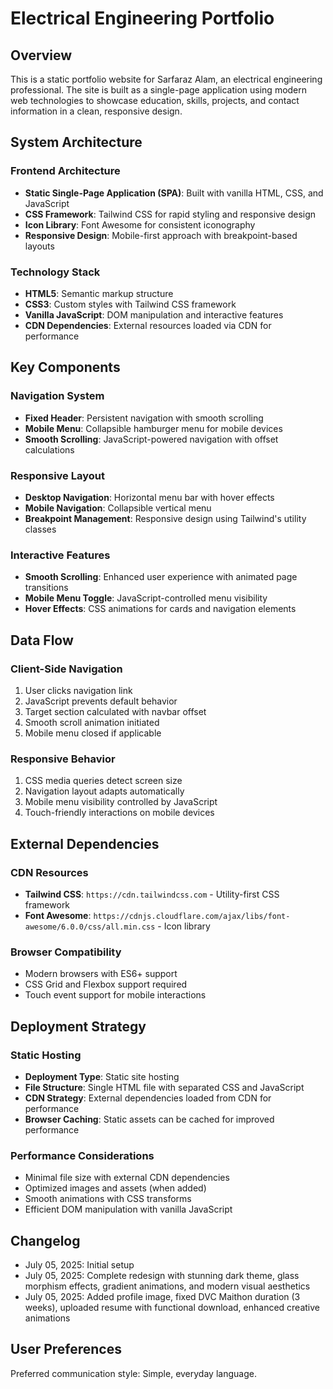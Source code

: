 # Electrical Engineering Portfolio

## Overview

This is a static portfolio website for Sarfaraz Alam, an electrical engineering professional. The site is built as a single-page application using modern web technologies to showcase education, skills, projects, and contact information in a clean, responsive design.

## System Architecture

### Frontend Architecture
- **Static Single-Page Application (SPA)**: Built with vanilla HTML, CSS, and JavaScript
- **CSS Framework**: Tailwind CSS for rapid styling and responsive design
- **Icon Library**: Font Awesome for consistent iconography
- **Responsive Design**: Mobile-first approach with breakpoint-based layouts

### Technology Stack
- **HTML5**: Semantic markup structure
- **CSS3**: Custom styles with Tailwind CSS framework
- **Vanilla JavaScript**: DOM manipulation and interactive features
- **CDN Dependencies**: External resources loaded via CDN for performance

## Key Components

### Navigation System
- **Fixed Header**: Persistent navigation with smooth scrolling
- **Mobile Menu**: Collapsible hamburger menu for mobile devices
- **Smooth Scrolling**: JavaScript-powered navigation with offset calculations

### Responsive Layout
- **Desktop Navigation**: Horizontal menu bar with hover effects
- **Mobile Navigation**: Collapsible vertical menu
- **Breakpoint Management**: Responsive design using Tailwind's utility classes

### Interactive Features
- **Smooth Scrolling**: Enhanced user experience with animated page transitions
- **Mobile Menu Toggle**: JavaScript-controlled menu visibility
- **Hover Effects**: CSS animations for cards and navigation elements

## Data Flow

### Client-Side Navigation
1. User clicks navigation link
2. JavaScript prevents default behavior
3. Target section calculated with navbar offset
4. Smooth scroll animation initiated
5. Mobile menu closed if applicable

### Responsive Behavior
1. CSS media queries detect screen size
2. Navigation layout adapts automatically
3. Mobile menu visibility controlled by JavaScript
4. Touch-friendly interactions on mobile devices

## External Dependencies

### CDN Resources
- **Tailwind CSS**: `https://cdn.tailwindcss.com` - Utility-first CSS framework
- **Font Awesome**: `https://cdnjs.cloudflare.com/ajax/libs/font-awesome/6.0.0/css/all.min.css` - Icon library

### Browser Compatibility
- Modern browsers with ES6+ support
- CSS Grid and Flexbox support required
- Touch event support for mobile interactions

## Deployment Strategy

### Static Hosting
- **Deployment Type**: Static site hosting
- **File Structure**: Single HTML file with separated CSS and JavaScript
- **CDN Strategy**: External dependencies loaded from CDN for performance
- **Browser Caching**: Static assets can be cached for improved performance

### Performance Considerations
- Minimal file size with external CDN dependencies
- Optimized images and assets (when added)
- Smooth animations with CSS transforms
- Efficient DOM manipulation with vanilla JavaScript

## Changelog
- July 05, 2025: Initial setup
- July 05, 2025: Complete redesign with stunning dark theme, glass morphism effects, gradient animations, and modern visual aesthetics
- July 05, 2025: Added profile image, fixed DVC Maithon duration (3 weeks), uploaded resume with functional download, enhanced creative animations

## User Preferences

Preferred communication style: Simple, everyday language.